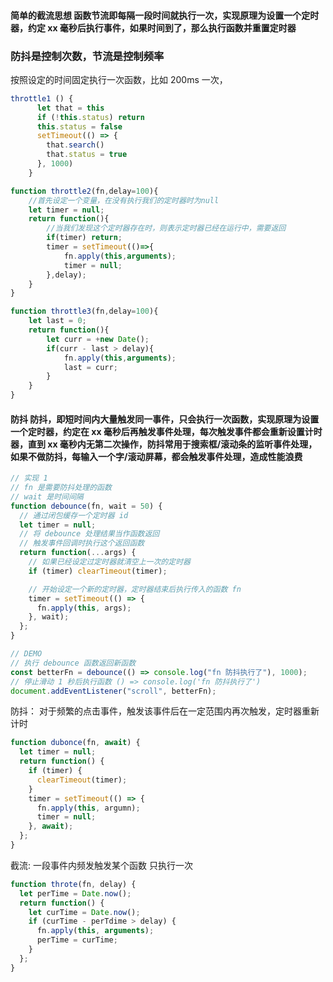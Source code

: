 #### 简单的截流思想 函数节流即每隔一段时间就执行一次，实现原理为设置一个定时器，约定 xx 毫秒后执行事件，如果时间到了，那么执行函数并重置定时器

### 防抖是控制次数，节流是控制频率

按照设定的时间固定执行一次函数，比如 200ms 一次，

```js
throttle1 () {
      let that = this
      if (!this.status) return
      this.status = false
      setTimeout(() => {
        that.search()
        that.status = true
      }, 1000)
    }

function throttle2(fn,delay=100){
	//首先设定一个变量，在没有执行我们的定时器时为null
	let timer = null;
	return function(){
		//当我们发现这个定时器存在时，则表示定时器已经在运行中，需要返回
		if(timer) return;
		timer = setTimeout(()=>{
			fn.apply(this,arguments);
			timer = null;
		},delay);
	}
}

function throttle3(fn,delay=100){
	let last = 0;
	return function(){
		let curr = +new Date();
		if(curr - last > delay){
			fn.apply(this,arguments);
			last = curr;
		}
	}
}
```

#### 防抖 防抖，即短时间内大量触发同一事件，只会执行一次函数，实现原理为设置一个定时器，约定在 xx 毫秒后再触发事件处理，每次触发事件都会重新设置计时器，直到 xx 毫秒内无第二次操作，防抖常用于搜索框/滚动条的监听事件处理，如果不做防抖，每输入一个字/滚动屏幕，都会触发事件处理，造成性能浪费

```js
// 实现 1
// fn 是需要防抖处理的函数
// wait 是时间间隔
function debounce(fn, wait = 50) {
  // 通过闭包缓存一个定时器 id
  let timer = null;
  // 将 debounce 处理结果当作函数返回
  // 触发事件回调时执行这个返回函数
  return function(...args) {
    // 如果已经设定过定时器就清空上一次的定时器
    if (timer) clearTimeout(timer);

    // 开始设定一个新的定时器，定时器结束后执行传入的函数 fn
    timer = setTimeout(() => {
      fn.apply(this, args);
    }, wait);
  };
}

// DEMO
// 执行 debounce 函数返回新函数
const betterFn = debounce(() => console.log("fn 防抖执行了"), 1000);
// 停止滑动 1 秒后执行函数 () => console.log('fn 防抖执行了')
document.addEventListener("scroll", betterFn);
```

防抖： 对于频繁的点击事件，触发该事件后在一定范围内再次触发，定时器重新计时

```js
function dubonce(fn, await) {
  let timer = null;
  return function() {
    if (timer) {
      clearTimeout(timer);
    }
    timer = setTimeout(() => {
      fn.apply(this, argumn);
      timer = null;
    }, await);
  };
}
```

截流: 一段事件内频发触发某个函数 只执行一次

```js
function throte(fn, delay) {
  let perTime = Date.now();
  return function() {
    let curTime = Date.now();
    if (curTime - perTdime > delay) {
      fn.apply(this, arguments);
      perTime = curTime;
    }
  };
}
```
